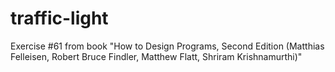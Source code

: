 # traffic-light
Exercise #61 from book "How to Design Programs, Second Edition (Matthias Felleisen, Robert Bruce Findler, Matthew Flatt, Shriram Krishnamurthi)"
